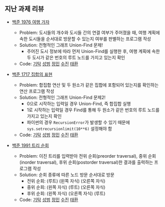 ## 지난 과제 리뷰

- [백준 1976 여행 가자](https://www.acmicpc.net/problem/1976)
  - Problem: 도시들의 개수와 도시들 간의 연결 여부가 주어졌을 때, 여행 계획에 속한 도시들을 순서대로 방문할 수 있는지 여부를 판별하는 프로그램 작성
  - Solution: 전형적인 그래프 Union-Find 문제!        
    - 주어진 도시 정보에 따라 먼저 Union-Find를 실행한 후, 여행 계획에 속한 두 도시가 같은 번호의 루트 노드를 가지고 있는지 확인
  - Code: [기탁]() [성범](https://github.com/KvngSungBum/CodingTest/blob/master/src/BaekJoon4/Trip_1976.java) [정민](https://github.com/ZenithOfApex/xonmin/blob/master/pythonProject/unionFind/goTrip.py) [수진](https://github.com/ZenithOfApex/suzan/blob/master/BOJ/%5BGraph%5D1976.py) [태환]()

- [백준 1717 집합의 표현](https://www.acmicpc.net/problem/1717)
  - Problem: 합집합 연산 및 두 원소가 같은 집합에 포함되어 있는지를 확인하는 연산 프로그램 작성
  - Solution: 전형적인 그래프 Union-Find 문제2!    
    - 0으로 시작하는 입력일 경우 Union-Find, 즉 합집합 실행
    - 1로 시작하는 입력일 경우 Find를 통해 두 원소가 같은 번호의 루트 노드를 가지고 있는지 확인 
    - 파이썬의 경우 `RecursionError`가 발생할 수 있기 때문에 `sys.setrecursionlimit(10**6)` 설정해야 함
  - Code: [기탁]() [성범](https://github.com/KvngSungBum/CodingTest/blob/master/src/BaekJoon4/SetExpression_1717.java) [정민](https://github.com/ZenithOfApex/xonmin/blob/master/pythonProject/unionFind/representationSet_Q1717.py) [수진](https://github.com/ZenithOfApex/suzan/blob/master/BOJ/%5BGraph%5D1717.py) [태환]()

- [백준 1991 트리 순회](https://www.acmicpc.net/problem/1991)
  - Problem: 이진 트리를 입력받아 전위 순회(preorder traversal), 중위 순회(inorder traversal), 후위 순회(postorder traversal)한 결과를 출력하는 프로그램 작성
  - Solution: 순회 종류에 따른 노드 방문 순서대로 방문        
    - 전위 순회: (루트) (왼쪽 자식) (오른쪽 자식)
    - 중위 순회: (왼쪽 자식) (루트) (오른쪽 자식)
    - 후위 순회: (왼쪽 자식) (오른쪽 자식) (루트)
  - Code: [기탁]() [성범](https://github.com/KvngSungBum/CodingTest/blob/master/src/BaekJoon5/TreeTraverse_1991.java) [정민](https://github.com/ZenithOfApex/xonmin/blob/master/pythonProject/tree/treeOrder.py) [수진]() [태환]()
